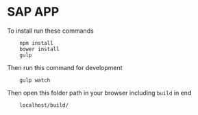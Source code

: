 # SAP APP


To install run these commands  

```
    npm install
    bower install
    gulp
```

Then run this command for development

```
    gulp watch
```


Then open this folder path in your browser including `build` in end

```
    localhost/build/
```
